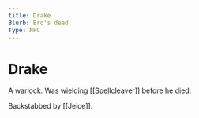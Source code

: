 ```yaml
---
title: Drake
Blurb: Bro's dead
Type: NPC
---
```

# Drake

A warlock. Was wielding [[Spellcleaver]] before he died. 

Backstabbed by [[Jeice]]. 